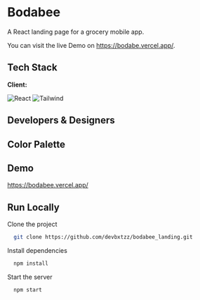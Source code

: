 # Bodabee

A React landing page for a grocery mobile app.

You can visit the live Demo on https://bodabe.vercel.app/.


## Tech Stack

**Client:**

![React](https://img.shields.io/badge/React-20232A?style=for-the-badge&logo=react&logoColor=61DAFB)
![Tailwind](https://img.shields.io/badge/Tailwind_CSS-38B2AC?style=for-the-badge&logo=tailwind-css&logoColor=white)


## Developers & Designers

## Color Palette


## Demo

https://bodabee.vercel.app/


## Run Locally

Clone the project

```bash
  git clone https://github.com/devbxtzz/bodabee_landing.git
```


Install dependencies

```bash
  npm install
```

Start the server

```bash
  npm start
```
